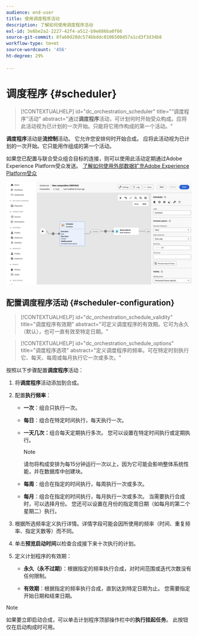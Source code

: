 ```yaml
---
audience: end-user
title: 使用调度程序活动
description: 了解如何使用调度程序活动
exl-id: 3e8be2a2-2227-42f4-a512-b9e686ba0f66
source-git-commit: 8fa60d20dc574bbddc0106508d57a1cd3f3d3db8
workflow-type: tm+mt
source-wordcount: '456'
ht-degree: 29%

---
```


# 调度程序 {#scheduler}

>[!CONTEXTUALHELP]
>id="dc_orchestration_scheduler"
>title="“调度程序”活动"
>abstract="通过&#x200B;**调度程序**&#x200B;活动，可计划何时开始受众构成。应将此活动视为已计划的一次开始。只能将它用作构成的第一个活动。"

**调度程序**&#x200B;活动是&#x200B;**流控制**&#x200B;活动。 它允许您安排何时开始合成。 应将此活动视为已计划的一次开始。它只能用作组成的第一个活动。

如果您已配置与联合受众组合目标的连接，则可以使用此活动定期通过Adobe Experience Platform受众发送。 [了解如何使用外部数据扩充Adobe Experience Platform受众](../../connections/destinations.md)

![](../assets/scheduler.png)

## 配置调度程序活动 {#scheduler-configuration}

>[!CONTEXTUALHELP]
>id="dc_orchestration_schedule_validity"
>title="调度程序有效期"
>abstract="可定义调度程序的有效期。它可为永久（默认），也可一直有效至特定日期。"

>[!CONTEXTUALHELP]
>id="dc_orchestration_schedule_options"
>title="调度程序选项"
>abstract="定义调度程序的频率。可在特定时刻执行它、每天、每周或每月执行它一次或多次。"

按照以下步骤配置&#x200B;**调度程序**&#x200B;活动：

1. 将&#x200B;**调度程序**&#x200B;活动添加到合成。

1. 配置&#x200B;**执行频率**：

   * **一次**：组合只执行一次。
   * **每日**：组合在特定时间执行，每天执行一次。
   * **一天几次：**&#x200B;组合每天定期执行多次。 您可以设置在特定时间执行或定期执行。

     >[!NOTE]
     >
     >请勿将构成安排为每15分钟运行一次以上，因为它可能会影响整体系统性能，并在数据库中创建块。

   * **每周**：组合在指定的时间执行，每周执行一次或多次。
   * **每月**：组合在指定的时间执行，每月执行一次或多次。 当需要执行合成时，可以选择月份。 您还可以设置在月份的指定周日期（如每月的第二个星期二）执行。

1. 根据所选频率定义执行详情。详情字段可能会因所使用的频率（时间、重复频率、指定天数等）而不同。

1. 单击&#x200B;**预览启动时间**&#x200B;以检查合成接下来十次执行的计划。

1. 定义计划程序的有效期：

   * **永久（永不过期）**：根据指定的频率执行合成，对时间范围或迭代次数没有任何限制。

   * **有效期**：根据指定的频率执行合成，直到达到特定日期为止。 您需要指定开始日期和结束日期。

>[!NOTE]
>
>如果要立即启动合成，可以单击计划程序顶部操作栏中的&#x200B;**执行挂起任务**。 此按钮仅在启动构成时可用。

<!--## Example{#scheduler-example}

In the following example, the activity is configured so that the composition runs several times a day at 9 and 12 AM, every day of the week from October 1st, 2023 to January 1st, 2024.-->
